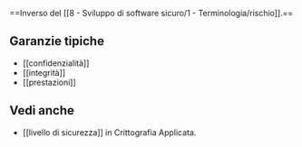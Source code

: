 ==Inverso del [[8 - Sviluppo di software sicuro/1 - Terminologia/rischio]].==

## Garanzie tipiche

- [[confidenzialità]]
- [[integrità]]
- [[prestazioni]]

## Vedi anche

- [[livello di sicurezza]] in Crittografia Applicata.

